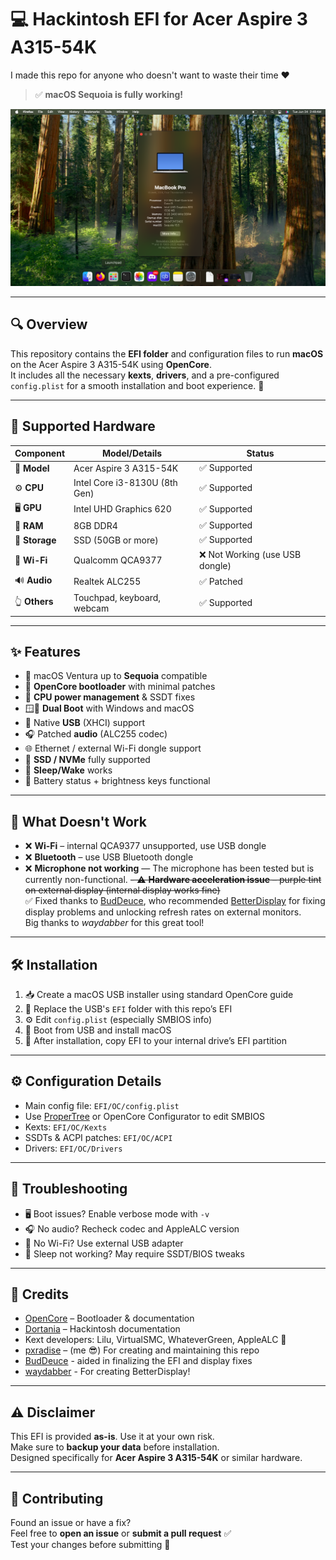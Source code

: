 # 💻 Hackintosh EFI for Acer Aspire 3 A315-54K

I made this repo for anyone who doesn't want to waste their time ❤️

> ✅ **macOS Sequoia is fully working!**

![macOS Screenshot](MACOS.png)

---

## 🔍 Overview

This repository contains the **EFI folder** and configuration files to run **macOS** on the Acer Aspire 3 A315-54K using **OpenCore**.  
It includes all the necessary **kexts**, **drivers**, and a pre-configured `config.plist` for a smooth installation and boot experience. 🚀

---

## 🧩 Supported Hardware

| Component     | Model/Details                             | Status         |
|---------------|-------------------------------------------|----------------|
| 💼 **Model**    | Acer Aspire 3 A315-54K                   | ✅ Supported    |
| ⚙️ **CPU**      | Intel Core i3-8130U (8th Gen)            | ✅ Supported    |
| 🖥️ **GPU**      | Intel UHD Graphics 620                   | ✅ Supported    |
| 🧠 **RAM**      | 8GB DDR4                                 | ✅ Supported    |
| 💾 **Storage**  | SSD (50GB or more)                       | ✅ Supported    |
| 📡 **Wi-Fi**    | Qualcomm QCA9377                         | ❌ Not Working (use USB dongle) |
| 🔊 **Audio**    | Realtek ALC255                           | ✅ Patched      |
| 👆 **Others**   | Touchpad, keyboard, webcam               | ✅ Supported    |

---

## ✨ Features

- 🍎 macOS Ventura up to **Sequoia** compatible
- 🧰 **OpenCore bootloader** with minimal patches
- 🔋 **CPU power management** & SSDT fixes
- 🪟🍏 **Dual Boot** with Windows and macOS
- 🔌 Native **USB** (XHCI) support
- 🎧 Patched **audio** (ALC255 codec)
- 🌐 Ethernet / external Wi-Fi dongle support
- 💽 **SSD / NVMe** fully supported
- 🌙 **Sleep/Wake** works
- 🔋 Battery status + brightness keys functional

---

## 🚫 What Doesn't Work

- ❌ **Wi-Fi** – internal QCA9377 unsupported, use USB dongle
- ❌ **Bluetooth** – use USB Bluetooth dongle
- ❌ **Microphone not working** — The microphone has been tested but is currently non-functional.
~~- ⚠️ **Hardware acceleration issue** – purple tint on external display (internal display works fine)~~  
✅ Fixed thanks to [BudDeuce](https://discord.com/users/910329683726459010), who recommended [BetterDisplay](https://github.com/waydabber/BetterDisplay) for fixing display problems and unlocking refresh rates on external monitors.  
Big thanks to *waydabber* for this great tool!

---

## 🛠 Installation

1. 📥 Create a macOS USB installer using standard OpenCore guide  
2. 📁 Replace the USB's `EFI` folder with this repo’s EFI  
3. ⚙️ Edit `config.plist` (especially SMBIOS info)  
4. 🚀 Boot from USB and install macOS  
5. 💾 After installation, copy EFI to your internal drive’s EFI partition

---

## ⚙️ Configuration Details

- Main config file: `EFI/OC/config.plist`  
- Use [ProperTree](https://github.com/corpnewt/ProperTree) or OpenCore Configurator to edit SMBIOS  
- Kexts: `EFI/OC/Kexts`  
- SSDTs & ACPI patches: `EFI/OC/ACPI`  
- Drivers: `EFI/OC/Drivers`

---

## 🧯 Troubleshooting

- 🖥️ Boot issues? Enable verbose mode with `-v`
- 🎧 No audio? Recheck codec and AppleALC version
- 📶 No Wi-Fi? Use external USB adapter
- 🌙 Sleep not working? May require SSDT/BIOS tweaks

---

## 🙌 Credits

- [OpenCore](https://dortania.github.io/OpenCore-Install-Guide/) – Bootloader & documentation  
- [Dortania](https://dortania.github.io/) – Hackintosh documentation  
- Kext developers: Lilu, VirtualSMC, WhateverGreen, AppleALC 🔧  
- [pxradise](https://slat.cc/paradiso) – (me 😎) For creating and maintaining this repo
- [BudDeuce](https://discord.com/users/910329683726459010) - aided in finalizing the EFI and display fixes
- [waydabber](https://github.com/waydabber/) - For creating BetterDisplay!
---

## ⚠️ Disclaimer

This EFI is provided **as-is**. Use it at your own risk.  
Make sure to **backup your data** before installation.  
Designed specifically for **Acer Aspire 3 A315-54K** or similar hardware.

---

## 🤝 Contributing

Found an issue or have a fix?  
Feel free to **open an issue** or **submit a pull request** ✅  
Test your changes before submitting 🧪
